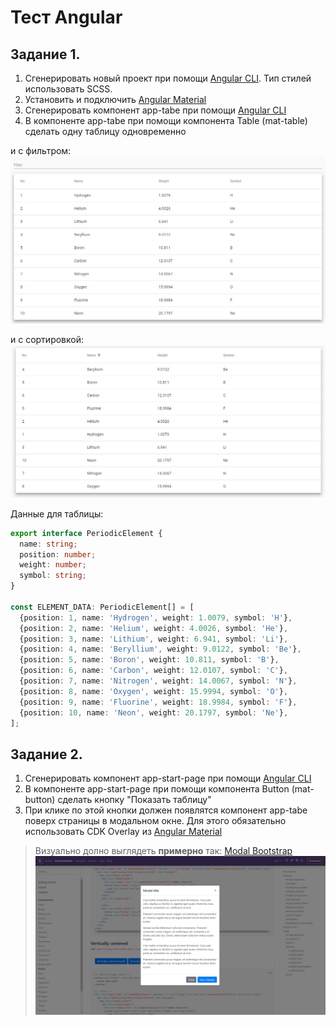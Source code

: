 # Тест Angular

## Задание 1.

1. Сгенерировать новый проект при помощи [Angular CLI](https://cli.angular.io). Тип стилей использовать SCSS.
2. Установить и подключить [Angular Material](https://material.angular.io)
3. Сгенерировать компонент app-tabe при помощи [Angular CLI](https://cli.angular.io)
4. В компоненте app-tabe при помощи компонента Table (mat-table) сделать одну таблицу одновременно

и с фильтром:
![enter image description here](Filtering.jpg "Filtering")

и с сортировкой:
![enter image description here](Sorting.jpg "Sorting")

Данные для таблицы:
```ts
export interface PeriodicElement {
  name: string;
  position: number;
  weight: number;
  symbol: string;
}

const ELEMENT_DATA: PeriodicElement[] = [
  {position: 1, name: 'Hydrogen', weight: 1.0079, symbol: 'H'},
  {position: 2, name: 'Helium', weight: 4.0026, symbol: 'He'},
  {position: 3, name: 'Lithium', weight: 6.941, symbol: 'Li'},
  {position: 4, name: 'Beryllium', weight: 9.0122, symbol: 'Be'},
  {position: 5, name: 'Boron', weight: 10.811, symbol: 'B'},
  {position: 6, name: 'Carbon', weight: 12.0107, symbol: 'C'},
  {position: 7, name: 'Nitrogen', weight: 14.0067, symbol: 'N'},
  {position: 8, name: 'Oxygen', weight: 15.9994, symbol: 'O'},
  {position: 9, name: 'Fluorine', weight: 18.9984, symbol: 'F'},
  {position: 10, name: 'Neon', weight: 20.1797, symbol: 'Ne'},
];
```


## Задание 2.
 
 1. Сгенерировать компонент app-start-page при помощи [Angular CLI](https://cli.angular.io)
 2. В компоненте app-start-page при помощи компонента Button (mat-button) сделать кнопку "Показать таблицу"
 3. При клике по этой кнопки должен появлятся компонент app-tabe поверх страницы в модальном окне. Для этого обязательно использовать CDK Overlay из [Angular Material](https://material.angular.io)
   > Визуально долно выглядеть **примерно** так:
   [Modal Bootstrap](https://getbootstrap.com/docs/4.3/components/modal/)
   > ![enter image description here](Modal.jpg "Modal")
